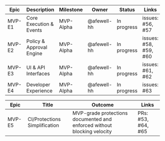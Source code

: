 | Epic   | Description | Milestone  | Owner | Status       | Links           |
|--------|-------------|------------|-------|--------------|-----------------|
| MVP-E1 | Core Execution & Events | MVP-Alpha  | @afewell-hh | In progress  | issues: #56, #57 |
| MVP-E2 | Policy & Approval Engine | MVP-Alpha  | @afewell-hh | In progress  | issues: #58, #59, #60 |
| MVP-E3 | UI & API Interfaces | MVP-Alpha  | @afewell-hh | In progress  | issues: #61, #62 |
| MVP-E4 | Developer Experience | MVP-Alpha  | @afewell-hh | In progress  | issues: #63 |

| Epic | Title | Outcome | Links |
|------|-------|---------|-------|
| MVP-E5 | CI/Protections Simplification | MVP-grade protections documented and enforced without blocking velocity | PRs: #53, #64, #65 |
